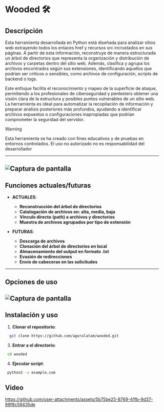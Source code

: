 # Wooded 🛠️  

## Descripción  
Esta herramienta desarrollada en Python está diseñada para analizar sitios web extrayendo todos los enlaces href y recursos src incrustados en sus páginas. A partir de esta información, reconstruye de manera estructurada un árbol de directorios que representa la organización y distribución de archivos y carpetas dentro del sitio web. Además, clasifica y agrupa los archivos encontrados según sus extensiones, identificando aquellos que podrían ser críticos o sensibles, como archivos de configuración, scripts de backend o logs.

Este enfoque facilita el reconocimiento y mapeo de la superficie de ataque, permitiendo a los profesionales de ciberseguridad y pentesters obtener una visión clara de la estructura y posibles puntos vulnerables de un sitio web. La herramienta es ideal para automatizar la recopilación de información y preparar análisis posteriores más profundos, ayudando a identificar archivos expuestos o configuraciones inapropiadas que podrían comprometer la seguridad del servidor.

>[!WARNING]
>Esta herramienta se ha creado con fines educativos y de pruebas en entornos controlados. El uso no autorizado no es responsabilidad del desarrollador

---
![Captura de pantalla](https://i.ibb.co/wNgXCVQq/a-digital-illustration-of-a-terminal-win-mxk5-Dmh-YTPGMg-WOMew-POFA-Ysirh6-PRXyn-LMLgu-Ii2-DA.jpg)
---
## Funciones actuales/futuras
- **ACTUALES**:  
  - **Reconstrucción del árbol de directorios**   
  - **Catalogación de archivos en: alta, media, baja**  
  - **Vínculo directo (path) a archivos y directorios**  
  - **Muestra de archivos agrupados por tipo de extensión**

- **FUTURAS**:
  - **Descarga de archivos**  
  - **Clonación del árbol de directorios en local**  
  - **Almacenamiento del output en formato .txt**  
  - **Evasión de redirecciones**  
  - **Envío de cabeceras en las solicitudes**
---

## Opciones de uso
![Captura de pantalla](https://github.com/user-attachments/assets/a79eec13-6013-406c-88b8-da0254bded15)
---

## Instalación y uso
1. **Clonar el repositorio**:
  ```bash
    git clone https://github.com/agoralatam/wooded.git
  ```
3. **Entrar a el directorio**:
  ```bash 
   cd wooded
  ```
4.  **Ejecutar script**:
  ```bash 
   python3 -u example.com
  ```
## Video
https://github.com/user-attachments/assets/5b75be25-8769-41fb-9d37-89f8c59435de


